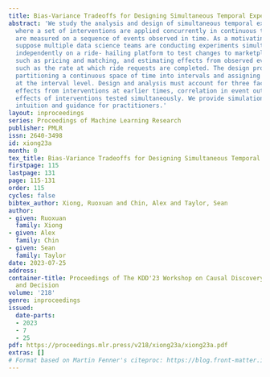 ```yaml
---
title: Bias-Variance Tradeoffs for Designing Simultaneous Temporal Experiments
abstract: 'We study the analysis and design of simultaneous temporal experiments,
  where a set of interventions are applied concurrently in continuous time, and outcomes
  are measured on a sequence of events observed in time. As a motivating setting,
  suppose multiple data science teams are conducting experiments simultaneously and
  independently on a ride- hailing platform to test changes to marketplace algorithms
  such as pricing and matching, and estimating effects from observed event outcomes
  such as the rate at which ride requests are completed. The design problem involves
  partitioning a continuous space of time into intervals and assigning treatments
  at the interval level. Design and analysis must account for three factors: carryover
  effects from interventions at earlier times, correlation in event outcomes, and
  effects of interventions tested simultaneously. We provide simulations to build
  intuition and guidance for practitioners.'
layout: inproceedings
series: Proceedings of Machine Learning Research
publisher: PMLR
issn: 2640-3498
id: xiong23a
month: 0
tex_title: Bias-Variance Tradeoffs for Designing Simultaneous Temporal Experiments
firstpage: 115
lastpage: 131
page: 115-131
order: 115
cycles: false
bibtex_author: Xiong, Ruoxuan and Chin, Alex and Taylor, Sean 
author:
- given: Ruoxuan
  family: Xiong
- given: Alex
  family: Chin
- given: Sean
  family: Taylor
date: 2023-07-25
address:
container-title: Proceedings of The KDD'23 Workshop on Causal Discovery, Prediction
  and Decision
volume: '218'
genre: inproceedings
issued:
  date-parts:
  - 2023
  - 7
  - 25
pdf: https://proceedings.mlr.press/v218/xiong23a/xiong23a.pdf
extras: []
# Format based on Martin Fenner's citeproc: https://blog.front-matter.io/posts/citeproc-yaml-for-bibliographies/
---
```

